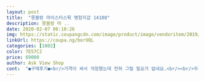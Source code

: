 ```yaml
---
layout: post 
title:  "몽블랑 마이스터스튁 명함지갑 14108" 
description: 몽블랑 마 ..
date: 2020-02-07 06:10:26 
img: https://static.coupangcdn.com/image/product/image/vendoritem/2019/01/28/3006900517/2e28a471-3200-4a5f-ac63-8a6b735dd551.jpg 
linkUrl: https://coupa.ng/borUQL 
categories: [1002] 
color: 7E57C2 
price: 69000 
author: Ask View Shop 
cont:  "●구매후기●<br/>가격이 싸서 걱정했는데 전혀 그럴 필요가 없네요.<br/><br/>두개사서 하나 선물주고 제가 쓰는데 깔끔하고 좋네요<br/>만족스러운 상품입니다.<br/><br/>포장도 깔끔하고 선물받은 지인이 너무 좋아했어요^^<br/>가격이 싸서 걱정했는데 전혀 그럴 필요가 없네요.<br/><br/>두개사서 하나 선물주고 제가 쓰는데 깔끔하고 좋네요<br/>만족스러운 상품입니다.<br/><br/>포장도 깔끔하고 선물받은 지인이 너무 좋아했어요^^<br/>" 
---
```

